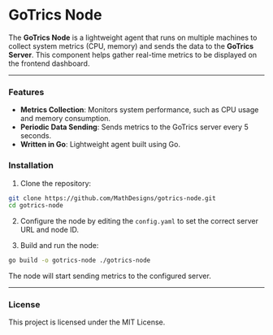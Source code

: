 # GoTrics Node

The **GoTrics Node** is a lightweight agent that runs on multiple machines to collect system metrics (CPU, memory) and sends the data to the **GoTrics Server**. This component helps gather real-time metrics to be displayed on the frontend dashboard.

---

### Features

- **Metrics Collection**: Monitors system performance, such as CPU usage and memory consumption.
- **Periodic Data Sending**: Sends metrics to the GoTrics server every 5 seconds.
- **Written in Go**: Lightweight agent built using Go.

### Installation

1. Clone the repository:

```bash
git clone https://github.com/MathDesigns/gotrics-node.git
cd gotrics-node
```

2. Configure the node by editing the `config.yaml` to set the correct server URL and node ID.

3. Build and run the node:
```bash
go build -o gotrics-node ./gotrics-node
```

The node will start sending metrics to the configured server.

---

### License

This project is licensed under the MIT License.